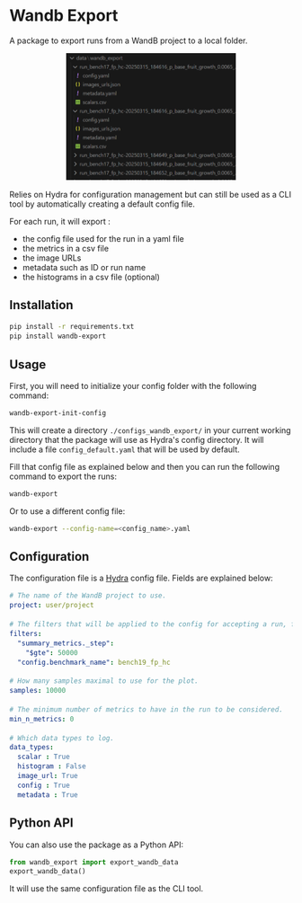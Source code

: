 # Wandb Export

A package to export runs from a WandB project to a local folder.

<p align="center">
  <img src="assets/screenshot_data_folder.png" alt="Title" width="60%"/>
</p>

Relies on Hydra for configuration management but can still be used as a CLI tool by automatically creating a default config file.

For each run, it will export :
- the config file used for the run in a yaml file
- the metrics in a csv file
- the image URLs
- metadata such as ID or run name
- the histograms in a csv file (optional)

## Installation


```bash
pip install -r requirements.txt
pip install wandb-export
```

## Usage

First, you will need to initialize your config folder with the following command:

```bash
wandb-export-init-config
```

This will create a directory `./configs_wandb_export/` in your current working directory that the package will use as Hydra's config directory. It will include a file `config_default.yaml` that will be used by default.

Fill that config file as explained below and then you can run the following command to export the runs:

```bash
wandb-export
```

Or to use a different config file:

```bash
wandb-export --config-name=<config_name>.yaml
```

## Configuration

The configuration file is a [Hydra](https://hydra.cc/docs/intro/) config file. Fields are explained below:

```yaml
# The name of the WandB project to use.
project: user/project

# The filters that will be applied to the config for accepting a run, following WandB filters. Example:
filters: 
  "summary_metrics._step":
    "$gte": 50000
  "config.benchmark_name": bench19_fp_hc

# How many samples maximal to use for the plot.
samples: 10000

# The minimum number of metrics to have in the run to be considered.
min_n_metrics: 0

# Which data types to log.
data_types:
  scalar : True
  histogram : False
  image_url: True
  config : True
  metadata : True
```

## Python API

You can also use the package as a Python API:

```python
from wandb_export import export_wandb_data
export_wandb_data()
```

It will use the same configuration file as the CLI tool.